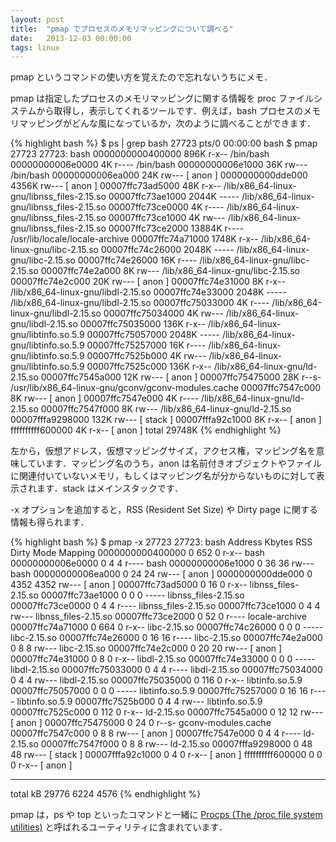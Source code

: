 ```yaml
---
layout: post
title:  "pmap でプロセスのメモリマッピングについて調べる"
date:   2013-12-03 00:00:00
tags: linux
---
```


pmap というコマンドの使い方を覚えたので忘れないうちにメモ．

pmap は指定したプロセスのメモリマッピングに関する情報を proc ファイルシステムから取得し，表示してくれるツールです．例えば，bash プロセスのメモリマッピングがどんな風になっているか，次のように調べることができます．

{% highlight bash %}
$ ps | grep bash
27723 pts/0    00:00:00 bash
$ pmap 27723
27723:   bash
0000000000400000    896K r-x--  /bin/bash
00000000006e0000      4K r----  /bin/bash
00000000006e1000     36K rw---  /bin/bash
00000000006ea000     24K rw---    [ anon ]
0000000000dde000   4356K rw---    [ anon ]
00007ffc73ad5000     48K r-x--  /lib/x86_64-linux-gnu/libnss_files-2.15.so
00007ffc73ae1000   2044K -----  /lib/x86_64-linux-gnu/libnss_files-2.15.so
00007ffc73ce0000      4K r----  /lib/x86_64-linux-gnu/libnss_files-2.15.so
00007ffc73ce1000      4K rw---  /lib/x86_64-linux-gnu/libnss_files-2.15.so
00007ffc73ce2000  13884K r----  /usr/lib/locale/locale-archive
00007ffc74a71000   1748K r-x--  /lib/x86_64-linux-gnu/libc-2.15.so
00007ffc74c26000   2048K -----  /lib/x86_64-linux-gnu/libc-2.15.so
00007ffc74e26000     16K r----  /lib/x86_64-linux-gnu/libc-2.15.so
00007ffc74e2a000      8K rw---  /lib/x86_64-linux-gnu/libc-2.15.so
00007ffc74e2c000     20K rw---    [ anon ]
00007ffc74e31000      8K r-x--  /lib/x86_64-linux-gnu/libdl-2.15.so
00007ffc74e33000   2048K -----  /lib/x86_64-linux-gnu/libdl-2.15.so
00007ffc75033000      4K r----  /lib/x86_64-linux-gnu/libdl-2.15.so
00007ffc75034000      4K rw---  /lib/x86_64-linux-gnu/libdl-2.15.so
00007ffc75035000    136K r-x--  /lib/x86_64-linux-gnu/libtinfo.so.5.9
00007ffc75057000   2048K -----  /lib/x86_64-linux-gnu/libtinfo.so.5.9
00007ffc75257000     16K r----  /lib/x86_64-linux-gnu/libtinfo.so.5.9
00007ffc7525b000      4K rw---  /lib/x86_64-linux-gnu/libtinfo.so.5.9
00007ffc7525c000    136K r-x--  /lib/x86_64-linux-gnu/ld-2.15.so
00007ffc7545a000     12K rw---    [ anon ]
00007ffc75475000     28K r--s-  /usr/lib/x86_64-linux-gnu/gconv/gconv-modules.cache
00007ffc7547c000      8K rw---    [ anon ]
00007ffc7547e000      4K r----  /lib/x86_64-linux-gnu/ld-2.15.so
00007ffc7547f000      8K rw---  /lib/x86_64-linux-gnu/ld-2.15.so
00007fffa9298000    132K rw---    [ stack ]
00007fffa92c1000      8K r-x--    [ anon ]
ffffffffff600000      4K r-x--    [ anon ]
 total            29748K
{% endhighlight %}

左から，仮想アドレス，仮想マッピングサイズ，アクセス権，マッピング名を意味しています．マッピング名のうち，anon は名前付きオブジェクトやファイルに関連付いていないメモリ，もしくはマッピング名が分からないものに対して表示されます．stack はメインスタックです．

-x オプションを追加すると，RSS (Resident Set Size) や Dirty page に関する情報も得られます．

{% highlight bash %}
$ pmap -x 27723
27723:   bash
Address           Kbytes     RSS   Dirty Mode   Mapping
0000000000400000       0     652       0 r-x--  bash
00000000006e0000       0       4       4 r----  bash
00000000006e1000       0      36      36 rw---  bash
00000000006ea000       0      24      24 rw---    [ anon ]
0000000000dde000       0    4352    4352 rw---    [ anon ]
00007ffc73ad5000       0      16       0 r-x--  libnss_files-2.15.so
00007ffc73ae1000       0       0       0 -----  libnss_files-2.15.so
00007ffc73ce0000       0       4       4 r----  libnss_files-2.15.so
00007ffc73ce1000       0       4       4 rw---  libnss_files-2.15.so
00007ffc73ce2000       0      52       0 r----  locale-archive
00007ffc74a71000       0     664       0 r-x--  libc-2.15.so
00007ffc74c26000       0       0       0 -----  libc-2.15.so
00007ffc74e26000       0      16      16 r----  libc-2.15.so
00007ffc74e2a000       0       8       8 rw---  libc-2.15.so
00007ffc74e2c000       0      20      20 rw---    [ anon ]
00007ffc74e31000       0       8       0 r-x--  libdl-2.15.so
00007ffc74e33000       0       0       0 -----  libdl-2.15.so
00007ffc75033000       0       4       4 r----  libdl-2.15.so
00007ffc75034000       0       4       4 rw---  libdl-2.15.so
00007ffc75035000       0     116       0 r-x--  libtinfo.so.5.9
00007ffc75057000       0       0       0 -----  libtinfo.so.5.9
00007ffc75257000       0      16      16 r----  libtinfo.so.5.9
00007ffc7525b000       0       4       4 rw---  libtinfo.so.5.9
00007ffc7525c000       0     112       0 r-x--  ld-2.15.so
00007ffc7545a000       0      12      12 rw---    [ anon ]
00007ffc75475000       0      24       0 r--s-  gconv-modules.cache
00007ffc7547c000       0       8       8 rw---    [ anon ]
00007ffc7547e000       0       4       4 r----  ld-2.15.so
00007ffc7547f000       0       8       8 rw---  ld-2.15.so
00007fffa9298000       0      48      48 rw---    [ stack ]
00007fffa92c1000       0       4       0 r-x--    [ anon ]
ffffffffff600000       0       0       0 r-x--    [ anon ]
----------------  ------  ------  ------
total kB           29776    6224    4576
{% endhighlight %}

pmap は，ps や top といったコマンドと一緒に [Procps (The /proc file system utilities)](http://procps.sourceforge.net/) と呼ばれるユーティリティに含まれています．
